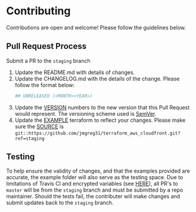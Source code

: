 # Contributing

Contributions are open and welcome!  Please follow the guidelines below.

## Pull Request Process

Submit a PR to the `staging` branch

1. Update the README.md with details of changes.
2. Update the CHANGELOG.md with the details of the change.  Please follow the format below:
    ```sh
    ## UNRELEASED (<MONTH><YEAR>)
    ```
3. Update the [VERSION](https://github.com/jmgreg31/terraform-aws-cloudfront/blob/master/VERSION) numbers to the new version that this Pull Request would represent. The versioning scheme used is [SemVer](http://semver.org/).
4. Update the [EXAMPLE](https://github.com/jmgreg31/terraform-aws-cloudfront/blob/master/example) terraform to reflect your changes.  Please make sure the [SOURCE](https://github.com/jmgreg31/terraform-aws-cloudfront/blob/master/example/main.tf#L142) is `git::https://github.com/jmgreg31/terraform_aws_cloudfront.git?ref=staging`

## Testing

To help ensure the validity of changes, and that the examples provided are accurate, the example folder will also serve as the testing space.  Due to limitations of Travis CI and encrypted variables (see [HERE](https://docs.travis-ci.com/user/pull-requests/#pull-requests-and-security-restrictions)), all PR's to `master` will be from the `staging` branch and must be submitted by a repo maintainer.  Should the tests fail, the contributer will make changes and submit updates back to the `staging` branch.